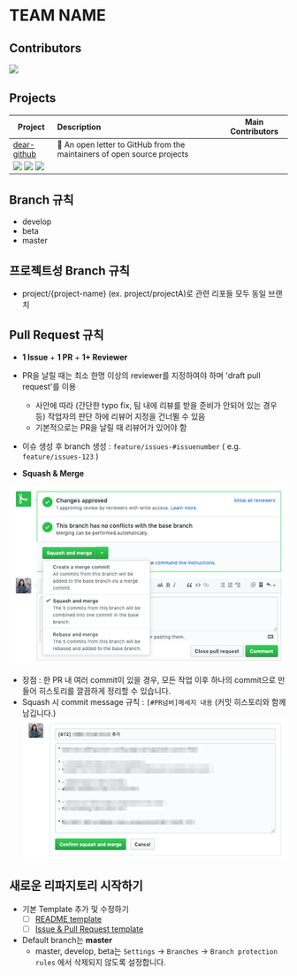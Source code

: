 # TEAM NAME
## Contributors
<img src="https://avatars3.githubusercontent.com/u/2231510" width="60">

## Projects 

| Project | Description |  Main Contributors |
| ------- | :-----| :-----:|
| [dear-github](https://github.com/dear-github/dear-github) | 📨 An open letter to GitHub from the maintainers of open source projects
  |  <img src="https://avatars2.githubusercontent.com/u/952783" width="45"> <img src="https://avatars3.githubusercontent.com/u/794988" width="45"> <img src="https://avatars3.githubusercontent.com/u/109635" width="45"> |


## Branch 규칙  
- develop 
- beta 
- master 
## 프로젝트성 Branch 규칙
- project/{project-name} (ex. project/projectA)로 관련 리포들 모두 동일 브랜치

## Pull Request 규칙 
- **1 Issue** + **1 PR** + **1+ Reviewer** 
- PR을 날릴 때는 최소 한명 이상의 reviewer를 지정하여야 하며 'draft pull request'를 이용
  - 사안에 따라 (간단한 typo fix, 팀 내에 리뷰를 받을 준비가 안되어 있는 경우 등) 작업자의 판단 하에 리뷰어 지정을 건너뛸 수 있음
  - 기본적으로는 PR을 날릴 때 리뷰어가 있어야 함
- 이슈 생성 후 branch 생성 : `feature/issues-#issuenumber` ( e.g. `feature/issues-123` )  
  
- **Squash & Merge**

![](./github_squashmergebutton.png)
  - 장점 : 한 PR 내 여러 commit이 있을 경우, 모든 작업 이후 하나의 commit으로 만들어 히스토리를 깔끔하게 정리할 수 있습니다. 
  - Squash 시 commit message 규칙 : `[#PR넘버]메세지 내용` (커밋 히스토리와 함께 남깁니다.)
![](./github_pr_merge_message.png)

## 새로운 리파지토리 시작하기 
- 기본 Template 추가 및 수정하기 
  - [ ] [README template](./README_TEMPLATE.md)
  - [ ] [Issue & Pull Request template](./.github) 

- Default branch는 **master** 
  - master, develop, beta는 `Settings` -> `Branches` -> `Branch protection rules` 에서 삭제되지 않도록 설정합니다. 
